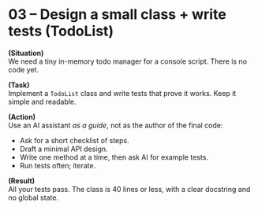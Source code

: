 # 03 – Design a small class + write tests (TodoList)

**(Situation)**  
We need a tiny in-memory todo manager for a console script. There is no code yet.

**(Task)**  
Implement a `TodoList` class and write tests that prove it works. Keep it simple and readable.

**(Action)**  
Use an AI assistant *as a guide*, not as the author of the final code:
- Ask for a short checklist of steps.
- Draft a minimal API design.
- Write one method at a time, then ask AI for example tests.
- Run tests often; iterate.

**(Result)**  
All your tests pass. The class is 40 lines or less, with a clear docstring and no global state.
